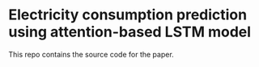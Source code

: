 # Electricity consumption prediction using attention-based LSTM model

This repo contains the source code for the paper. 
